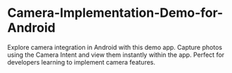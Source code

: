 # Camera-Implementation-Demo-for-Android
Explore camera integration in Android with this demo app. Capture photos using the Camera Intent and view them instantly within the app. Perfect for developers learning to implement camera features.
